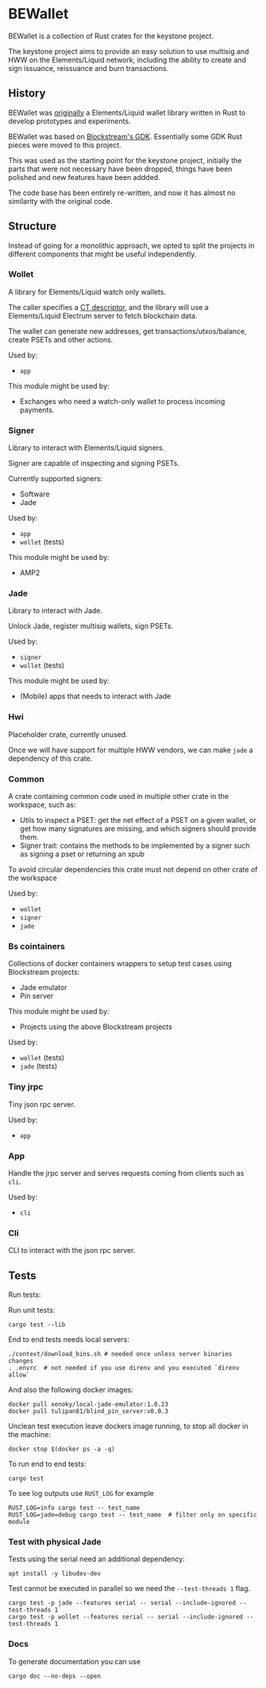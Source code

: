 # BEWallet

BEWallet is a collection of Rust crates for the keystone project.

The keystone project aims to provide an easy solution to use
multisig and HWW on the Elements/Liquid network, including the
ability to create and sign issuance, reissuance and burn
transactions.

## History

BEWallet was [originally](https://github.com/LeoComandini/BEWallet/)
a Elements/Liquid wallet library written in Rust to develop
prototypes and experiments.

BEWallet was based on [Blockstream's GDK](https://github.com/Blockstream/gdk).
Essentially some GDK Rust pieces were moved to this project.

This was used as the starting point for the keystone project,
initially the parts that were not necessary have been dropped,
things have been polished and new features have been addded.

The code base has been entirely re-written, and now it has
almost no similarity with the original code.

## Structure

Instead of going for a monolithic approach, we opted to split
the projects in different components that might be useful
independently.

### Wollet

A library for Elements/Liquid watch only wallets.

The caller specifies a [CT descriptor](https://github.com/ElementsProject/ELIPs/blob/main/elip-0150.mediawiki),
and the library will use a Elements/Liquid Electrum server to fetch
blockchain data.

The wallet can generate new addresses, get transactions/utxos/balance,
create PSETs and other actions.

Used by:
* `app`

This module might be used by:
* Exchanges who need a watch-only wallet to process incoming payments.

### Signer

Library to interact with Elements/Liquid signers.

Signer are capable of inspecting and signing PSETs.

Currently supported signers:
* Software
* Jade

Used by:
* `app`
* `wollet` (tests)

This module might be used by:
* AMP2

### Jade

Library to interact with Jade.

Unlock Jade, register multisig wallets, sign PSETs.

Used by:
* `signer`
* `wollet` (tests)

This module might be used by:
* (Mobile) apps that needs to interact with Jade

### Hwi

Placeholder crate, currently unused.

Once we will have support for multiple HWW vendors,
we can make `jade` a dependency of this crate.

### Common

A crate containing common code used in multiple other crate in the workspace, such as:

 * Utils to inspect a PSET: get the net effect of a PSET on a given wallet, or get how many
 signatures are missing, and which signers should provide them.
 * Signer trait: contains the methods to be implemented by a signer such as signing a pset or
 returning an xpub

To avoid circular dependencies this crate must not depend on other crate of the workspace

Used by:
* `wollet`
* `signer`
* `jade`

### Bs cointainers

Collections of docker containers wrappers to setup test cases using Blockstream projects:
* Jade emulator
* Pin server

This module might be used by:
* Projects using the above Blockstream projects

Used by:
* `wollet` (tests)
* `jade` (tests)

### Tiny jrpc

Tiny json rpc server.

Used by:
* `app`

### App

Handle the jrpc server and serves requests coming from clients
such as `cli`.

Used by:
* `cli`

### Cli

CLI to interact with the json rpc server.

## Tests

Run tests:

Run unit tests:
```
cargo test --lib
```

End to end tests needs local servers:

```
./context/download_bins.sh # needed once unless server binaries changes
. .envrc  # not needed if you use direnv and you executed `direnv allow`
```

And also the following docker images:

```
docker pull xenoky/local-jade-emulator:1.0.23
docker pull tulipan81/blind_pin_server:v0.0.3
```

Unclean test execution leave dockers image running, to stop all docker in the machine:

```
docker stop $(docker ps -a -q)
```

To run end to end tests:

```
cargo test
```

To see log outputs use `RUST_LOG` for example

```
RUST_LOG=info cargo test -- test_name
RUST_LOG=jade=debug cargo test -- test_name  # filter only on specific module
```

### Test with physical Jade

Tests using the serial need an additional dependency:
```
apt install -y libudev-dev
```

Test cannot be executed in parallel so we need the `--test-threads 1` flag.
```
cargo test -p jade --features serial -- serial --include-ignored --test-threads 1
cargo test -p wollet --features serial -- serial --include-ignored --test-threads 1
```

### Docs

To generate documentation you can use

```
cargo doc --no-deps --open
```